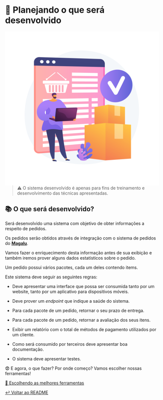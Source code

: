# 💭 Planejando o que será desenvolvido 

<p align="center">
  <img style="float: right;" src="imgs/projeto.png" alt="Homem a frente de website de compras com caixas ao lado"/>
</p>

> ⚠️ O sistema desenvolvido é apenas para fins de treinamento e desenvolvimento das técnicas apresentadas.

## 📚 O que será desenvolvido?

Será desenvolvido uma sistema com objetivo de obter informações a respeito de pedidos.

Os pedidos serão obtidos através de integração com o sistema de pedidos do **[Magalu](https://www.magazineluiza.com.br/)**.

Vamos fazer o enriquecimento desta informação antes de sua exibição e também iremos prover alguns dados estatísticos sobre o pedido.

Um pedido possui vários pacotes, cada um deles contendo items.

Este sistema deve seguir as seguintes regras:

* Deve apresentar uma interface que possa ser consumida tanto por um website, tanto por um aplicativo para dispositivos móveis.

* Deve prover um _endpoint_ que indique a saúde do sistema.

* Para cada pacote de um pedido, retornar o seu prazo de entrega.

* Para cada pacote de um pedido, retornar a avaliação dos seus itens.

* Exibir um relatório com o total de métodos de pagamento utilizados por um cliente.

* Como será consumido por terceiros deve apresentar boa documentação.

* O sistema deve apresentar testes.

:fearful: E agora, o que fazer? Por onde começo? Vamos escolher nossas ferramentas!

[🧰 Escolhendo as melhores ferramentas](ferramentas.md)

[↩️ Voltar ao README ](README.md)